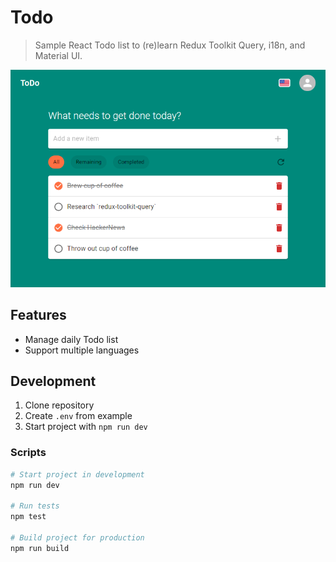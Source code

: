 # Todo

> Sample React Todo list to (re)learn Redux Toolkit Query, i18n, and Material UI.

![Example](./assets/example.png)

## Features

- Manage daily Todo list
- Support multiple languages

## Development

1. Clone repository
2. Create `.env` from example
3. Start project with `npm run dev`

### Scripts

```sh
# Start project in development
npm run dev

# Run tests
npm test

# Build project for production
npm run build
```
